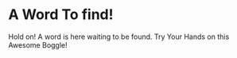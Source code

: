 # A Word To find! 
Hold on! A word is here waiting to be found. 
Try Your Hands on this Awesome Boggle!
